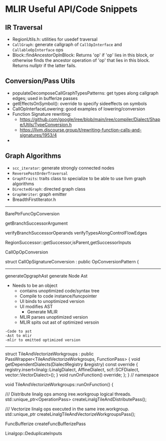 # MLIR Useful API/Code Snippets

## IR Traversal

* RegionUtils.h: utilities for usedef traversal
* `CallGraph`: generate callgraph of `CallOpInterface` and `CallableOpInterface` ops
* Block::findAncestorOpInBlock:  Returns 'op' if 'op' lies in this block, or otherwise finds the ancestor operation of 'op' that lies in this block. Returns nullptr if the latter fails.

## Conversion/Pass Utils

* populateDecomposeCallGraphTypesPatterns: get types along callgraph edges; used in bufferize passes
* getEffectsOnSymbol(): override to specify sideeffects on symbols
* CallOpInterfaceLowering: good examples of lowering/conversion 
* Function Signature rewriting: 
  * https://github.com/google/iree/blob/main/iree/compiler/Dialect/Shape/Utils/TypeConversion.h
  * https://llvm.discourse.group/t/rewriting-function-calls-and-signatures/1953/4
* 

## Graph Algorithms

* `scc_iterator`: generate strongly connected nodes
* `ReversePostOrderTraversal`
* `GraphTraits`: traits class to specialize to be able to use llvm graph algorithms
* `DirectedGraph`: directed graph class
* `GraphWriter`: graph emitter
* BreadthFirstIterator.h

---

BarePtrFuncOpConversion

getBranchSuccessorArgument

verifyBranchSuccessorOperands
verifyTypesAlongControlFlowEdges

RegionSuccessor::getSuccessor,isParent,getSuccessorInputs

CallOpOpConversion

struct CallOpSignatureConversion : public OpConversionPattern<CallOp> {

---

generateOpgraphAst
generate Node Ast

* Needs to be an object
  - contains unoptimized code/syntax tree
  - Compile to code instance/funcpointer
  - UI binds to unoptimized version
  * UI modifies AST
    - Generate MLIR
  * MLIR parses unoptimized version
  * MLIR spits out ast of optimized versoin

````
-Code to ast
-Ast to mlir
-mlir to emitted optimized version
````

---

struct TileAndVectorizeWorkgroups
: public PassWrapper\<TileAndVectorizeWorkgroups, FunctionPass> {
void getDependentDialects(DialectRegistry &registry) const override {
registry.insert\<linalg::LinalgDialect, AffineDialect, scf::SCFDialect,
vector::VectorDialect>();
}
void runOnFunction() override;
};
}  // namespace

void TileAndVectorizeWorkgroups::runOnFunction() {

/// Distribute linalg ops among iree.workgroup logical threads.
std::unique_ptr\<OperationPass<ModuleOp>\> createLinalgTileAndDistributePass();

/// Vectorize linalg ops executed in the same iree.workgroup.
std::unique_ptr<FunctionPass> createLinalgTileAndVectorizeWorkgroupsPass();

FuncBufferize
createFuncBufferizePass

Linalgop::DeduplicateInputs
